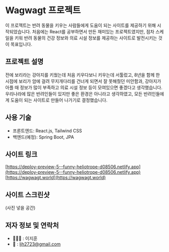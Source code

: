 # Wagwagt 프로젝트

이 프로젝트는 반려 동물을 키우는 사람들에게 도움이 되는 사이트를 제공하기 위해 시작되었습니다. 처음에는 React를 공부하면서 만든 재미있는 프로젝트였지만, 점차 스케일을 키워 반려 동물의 건강 정보와 의료 시설 정보를 제공하는 사이트로 발전시키는 것이 목표입니다. 

## 프로젝트 설명

전에 보리라는 강아지를 키웠는데 처음 키우다보니 키우는데 서툴렀고, 8년을 함께 한 시점에 보리가 암에 걸려 무지개다리를 건너게 되면서 잘 못해줬던 미안함과, 강아지가 아플 때 정보가 많이 부족하고 의료 시설 정보 등이 모여있으면 좋겠다고 생각했습니다. 우리나라에 많은 반려인들이 있지만 좋은 환경은 아니라고 생각하였고, 모든 반려인들에게 도움이 되는 사이트로 만들어 나가기로 결정했습니다.

## 사용 기술

* 프론트엔드: React.js, Tailwind CSS
* 백엔드(예정): Spring Boot, JPA

## 사이트 링크
[https://deploy-preview-5--funny-heliotrope-d08506.netlify.app](https://deploy-preview-5--funny-heliotrope-d08506.netlify.app)
[https://wagwagt.world](https://wagwagt.world)
## 사이트 스크린샷

(사진 넣을 공간)

## 저자 정보 및 연락처

* 🧑🏻‍💻 : 이지훈
* 💌 : ljh2723@gmail.com
